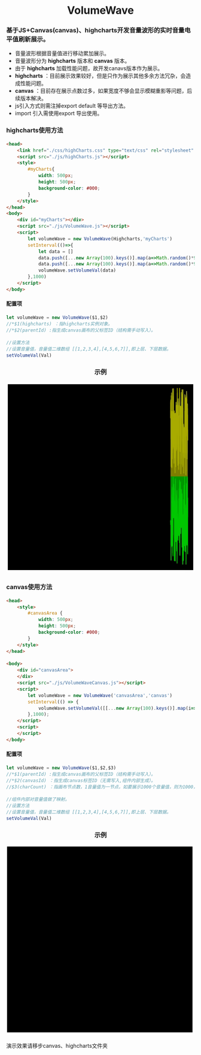 
<h1 align="center">VolumeWave</h1>


### 基于JS+Canvas(canvas)、highcharts开发音量波形的实时音量电平值刷新展示。

- 音量波形根据音量值进行移动累加展示。
- 音量波形分为 **highcharts** 版本和 **canvas** 版本。
- 由于 **highcharts** 加载性能问题，故开发canavs版本作为展示。
-  **highcharts** ：目前展示效果较好，但是只作为展示其他多余方法冗杂，会造成性能问题。
-  **canvas** ：目前存在展示点数过多，如果宽度不够会显示模糊重影等问题，后续版本解决。
- js引入方式则需注掉export default 等导出方法。
- import 引入需使用export 导出使用。

### highcharts使用方法

```html
<head>
    <link href="./css/highCharts.css" type="text/css" rel="stylesheet" />
    <script src="./js/highCharts.js"></script>
    <style>
        #myCharts{
            width: 500px;
            height: 500px;
            background-color: #000;
        }
    </style>
</head>
<body>
    <div id="myCharts"></div>
    <script src="./js/VolumeWave.js"></script>
    <script>
        let volumeWave = new VolumeWave(Highcharts,'myCharts')
        setInterval(()=>{
            let data = []
            data.push([...new Array(100).keys()].map(a=>Math.random()*96))
            data.push([...new Array(100).keys()].map(a=>Math.random()*96))
            volumeWave.setVolumeVal(data)
        },1000)
    </script>
</body>
```
#### 配置项
```javascript
let volumeWave = new VolumeWave($1,$2)
//*$1(highcharts) ：指highcharts实例对象。
//*$2(parentId) :指生成canvas画布的父标签ID（结构需手动写入）。

//设置方法
//设置音量值，音量值二维数组 [[1,2,3,4],[4,5,6,7]],即上层、下层数据。
setVolumeVal(Val)
```

<h3 align="center">示例</h3>

<p align="center">
    <img src="./highcharts/highcharts.gif" />
</p>

### canvas使用方法

```html
<head>
    <style>
        #canvasArea {
            width: 500px;
            height: 500px;
            background-color: #000;
        }
    </style>
</head>

<body>
    <div id="canvasArea">
    </div>
    <script src="./js/VolumeWaveCanvas.js"></script>
    <script>
        let volumeWave = new VolumeWave('canvasArea','canvas')
        setInterval(() => {
            volumeWave.setVolumeVal([[...new Array(100).keys()].map(i=>Math.ceil(Math.random()*-95)),[...new Array(100).keys()].map(i=>Math.ceil(Math.random()*-95-1))])
        },1000);
    </script>
    <script>
    </script>
</body>
```
#### 配置项
```javascript
let volumeWave = new VolumeWave($1,$2,$3)
//*$1(parentId) :指生成canvas画布的父标签ID（结构需手动写入）。
//*$2(canvasId) ：指生成canvas标签ID（无需写入,组件内部生成）。
//$3(charCount) ：指画布节点数，1音量值为一节点，如要展示1000个音量值，则为1000，默认值为1000。

//组件内部对音量值做了映射。
//设置方法
//设置音量值，音量值二维数组 [[1,2,3,4],[4,5,6,7]],即上层、下层数据。
setVolumeVal(Val)
```

<h3 align="center">示例</h3>

<p align="center">
    <img src="./canvas/canvas.gif" />
</p>

演示效果请移步canvas、highcharts文件夹